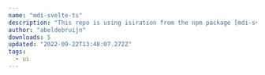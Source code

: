 ```yaml
---
name: "mdi-svelte-ts"
description: "This repo is using isiration from the npm package [mdi-svelte](https://www.npmjs.com/package/mdi-svelte) by AlexxNB. This repo hasn't received an update since 29 Sep 2020. Svelte has been in heavy development since then. Furthermore, typescript is a must"
author: "abeldebruijn"
downloads: 5
updated: "2022-09-22T13:48:07.272Z"
tags: 
  - ui
---
```


